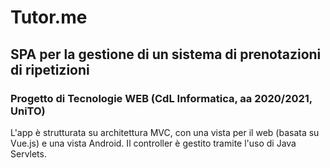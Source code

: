 # Tutor.me
## SPA per la gestione di un sistema di prenotazioni di ripetizioni

### Progetto di Tecnologie WEB (CdL Informatica, aa 2020/2021, UniTO)

 

L'app è strutturata su architettura MVC, con una vista per il web (basata su Vue.js) e una vista Android.
Il controller è gestito tramite l'uso di Java Servlets.
